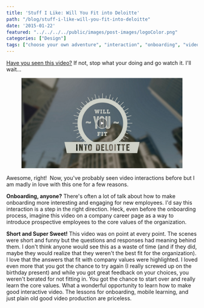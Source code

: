 ```yaml
---
title: 'Stuff I Like: Will You Fit into Deloitte'
path: "/blog/stuff-i-like-will-you-fit-into-deloitte"
date: '2015-01-22'
featured: "../../../../public/images/post-images/logoColor.png"
categories: ["Design"]
tags: ["choose your own adventure", "interaction", "onboarding", "video"]
---
```


[Have you seen this video?](http://www.raptmedia.com/project/deloitte "Will you fit into Deloitte by Rapt Media") If not, stop what your doing and go watch it. I'll wait...

<figure>
  <img src="../../../../public/images/post-images/Willyoufitintodeloitte.png" alt="Will You Fit into Deloitte?" />
</figure>

Awesome, right!  Now, you've probably seen video interactions before but I am madly in love with this one for a few reasons.

**Onboarding, anyone?** There's often a lot of talk about how to make onboarding more interesting and engaging for new employees. I'd say this interaction is a step in the right direction. Heck, even before the onboarding process, imagine this video on a company career page as a way to introduce prospective employees to the core values of the organization.

**Short and Super Sweet!** This video was on point at every point. The scenes were short and funny but the questions and responses had meaning behind them. I don't think anyone would see this as a waste of time (and if they did, maybe they would realize that they weren't the best fit for the organization). I love that the answers that fit with company values were highlighted. I loved even more that you got the chance to try again (I really screwed up on the birthday present) and while you got great feedback on your choices, you weren't berated for not fitting in. You got the chance to start over and really learn the core values. What a wonderful opportunity to learn how to make good interactive video. The lessons for onboarding, mobile learning, and just plain old good video production are priceless.
